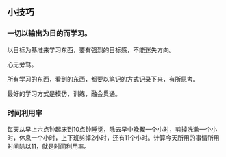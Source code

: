 ## 小技巧

### 一切以输出为目的而学习。

以目标为基准来学习东西，要有强烈的目标感，不能迷失方向。

心无旁骛。

所有学习的东西，看到的东西，都要以笔记的方式记录下来，有所思考。

最好的学习方式是模仿，训练，融会贯通。

### 时间利用率

每天从早上六点钟起床到10点钟睡觉，除去早中晚餐一个小时，剪掉洗漱一个小时，休息一个小时，上下班剪掉2小时，还有11个小时。计算今天所用的事情所用时间除以11，就是时间利用率。

